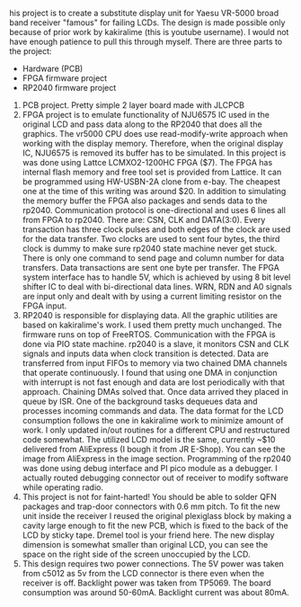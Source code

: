 his project is to create a substitute display unit for Yaesu VR-5000 broad band receiver "famous" for failing LCDs. The design is made possible only because of prior work by kakiralime (this is youtube username). I would not have enough patience to pull this through myself. 
There are three parts to the project:
 - Hardware (PCB)
 - FPGA firmware project
 - RP2040 firmware project

1. PCB project. Pretty simple 2 layer board made with JLCPCB
2. FPGA project is to emulate functionality of NJU6575 IC used in the original LCD and pass data along to the RP2040 that does all the graphics. The vr5000 CPU does use read-modify-write approach when working with the display memory. Therefore, when the original display IC, NJU6575 is removed its buffer has to be simulated. In this project is was done using Lattce LCMXO2-1200HC FPGA ($7). The FPGA has internal flash memory and free tool set is provided from Lattice. It can be programmed using HW-USBN-2A clone from e-bay. The cheapest one at the time of this writing was around $20. In addition to simulating the memory buffer the FPGA also packages and sends data to the rp2040. Communication protocol is one-directional and uses 6 lines all from FPGA to rp2040. There are: CSN, CLK and DATA(3:0). Every transaction has three clock pulses and both edges of the clock are used for the data transfer. Two clocks are used to sent four bytes, the third clock is dummy to make sure rp2040 state machine never get stuck. There is only one command to send page and column number for data transfers. Data transactions are sent one byte per transfer. The FPGA system interface has to handle 5V, which is achieved by using 8 bit level shifter IC to deal with bi-directional data lines. WRN, RDN and A0 signals are input only and dealt with by using a current limiting resistor on the FPGA input. 
3. RP2040 is responsible for displaying data. All the graphic utilities are based on kakiralime's work. I used them pretty much unchanged. The firmware runs on top of FreeRTOS. Communication with the FPGA is done via PIO state machine. rp2040 is a slave, it monitors CSN and CLK signals and inputs data when clock transition is detected. Data are transferred from input FIFOs to memory via two chained DMA channels that operate continuously. I found that using one DMA in conjunction with interrupt is not fast enough and data are lost periodically with that approach. Chaining DMAs solved that. Once data arrived they placed in queue by ISR. One of the background tasks dequeues data and processes incoming commands and data. The data format for the LCD consumption follows the one in kakiralime work to minimize amount of work. I only updated in/out routines for a different CPU and restructured code somewhat. The utilized LCD model is the same, currently ~$10 delivered from AliExpress (I bough it from JR E-Shop). You can see the image from AliExpress in the image section. Programming of the rp2040 was done using debug interface and PI pico module as a debugger. I actually routed debugging connector out of receiver to modify software while operating radio. 
4. This project is not for faint-harted! You should be able to solder QFN packages and trap-door connectors with 0.6 mm pitch. To fit the new unit inside the receiver I reused the original plexiglass block by making a cavity large enough to fit the new PCB, which is fixed to the back of the LCD by sticky tape. Dremel tool is your friend here. The new display dimension is somewhat smaller than original LCD, you can see the space on the right side of the screen unoccupied by the LCD.
5. This design requires two power connections. The 5V power was taken from c5012 as 5v from the LCD connector is there even when the receiver is off. Backlight power was taken from TP5069. The board consumption was around 50-60mA. Backlight current was about 80mA. 
